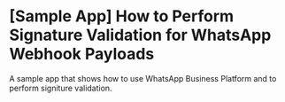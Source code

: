 # [Sample App] How to Perform Signature Validation for WhatsApp Webhook Payloads

A sample app that shows how to use WhatsApp Business Platform and to perform signiture validation.
